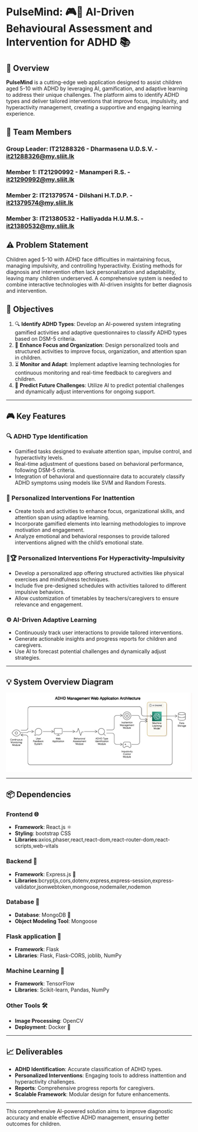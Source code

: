 # PulseMind: 🎮🧠 AI-Driven Behavioural Assessment and Intervention for ADHD 📚

## 🔗 Overview

**PulseMind** is a cutting-edge web application designed to assist children aged 5-10 with ADHD by leveraging AI, gamification, and adaptive learning to address their unique challenges. The platform aims to identify ADHD types and deliver tailored interventions that improve focus, impulsivity, and hyperactivity management, creating a supportive and engaging learning experience.

## 👥 Team  Members

### Group Leader: IT21288326 - Dharmasena U.D.S.V. - it21288326@my.sliit.lk

### Member 1: IT21290992 - Manamperi R.S. - it21290992@my.sliit.lk

### Member 2: IT21379574 - Dilshani H.T.D.P. - it21379574@my.sliit.lk

### Member 3: IT21380532 - Halliyadda H.U.M.S. - it21380532@my.sliit.lk

## ⚠️ Problem Statement

Children aged 5-10 with ADHD face difficulties in maintaining focus, managing impulsivity, and controlling hyperactivity. Existing methods for diagnosis and intervention often lack personalization and adaptability, leaving many children underserved. A comprehensive system is needed to combine interactive technologies with AI-driven insights for better diagnosis and intervention.

## 🎯 Objectives

1. 🔍 **Identify ADHD Types**: Develop an AI-powered system integrating gamified activities and adaptive questionnaires to classify ADHD types based on DSM-5 criteria.
2. 🔄 **Enhance Focus and Organization**: Design personalized tools and structured activities to improve focus, organization, and attention span in children.
3. ⏳ **Monitor and Adapt**: Implement adaptive learning technologies for continuous monitoring and real-time feedback to caregivers and children.
4. 🔮 **Predict Future Challenges**: Utilize AI to predict potential challenges and dynamically adjust interventions for ongoing support.

---

## 🎮 Key Features

### 🔍 ADHD Type Identification
-  Gamified tasks designed to evaluate attention span, impulse control, and hyperactivity levels.
-  Real-time adjustment of questions based on behavioral performance, following DSM-5 criteria.
-  Integration of behavioral and questionnaire data to accurately classify ADHD symptoms using models like SVM and Random Forests.


### 🧰 Personalized Interventions For Inattention 
- Create tools and activities to enhance focus, organizational skills, and attention span using adaptive learning.
- Incorporate gamified elements into learning methodologies to improve motivation and engagement.
- Analyze emotional and behavioral responses to provide tailored interventions aligned with the child’s emotional state.

### 🏃🏆 Personalized Interventions For Hyperactivity-Impulsivity 
- Develop a personalized app offering structured activities like physical exercises and mindfulness techniques.
- Include five pre-designed schedules with activities tailored to different impulsive behaviors.
- Allow customization of timetables by teachers/caregivers to ensure relevance and engagement.

### ⚙️ AI-Driven Adaptive Learning
- Continuously track user interactions to provide tailored interventions.
- Generate actionable insights and progress reports for children and caregivers.
- Use AI to forecast potential challenges and dynamically adjust strategies.

---

## 💡 System Overview Diagram
![System Diagram](frontend/public/PulseMind_SystemDiagram.png)

---

## 📦 Dependencies

### **Frontend** 🌐
- **Framework**: React.js ⚛️
- **Styling**: bootstrap CSS
- **Libraries**:axios,phaser,react,react-dom,react-router-dom,react-scripts,web-vitals

### **Backend** 🔧
- **Framework**: Express.js 🚀
- **Libraries**:bcryptjs,cors,dotenv,express,express-session,express-validator,jsonwebtoken,mongoose,nodemailer,nodemon

### **Database** 🔐
- **Database**: MongoDB 🌱
- **Object Modeling Tool**: Mongoose

### **Flask application** 🐍
- **Framework**: Flask
- **Libraries**: Flask, Flask-CORS, joblib, NumPy

### **Machine Learning** 🧬
- **Framework**: TensorFlow
- **Libraries**: Scikit-learn, Pandas, NumPy

### **Other Tools** 🛠️
- **Image Processing**: OpenCV
- **Deployment**: Docker 🐳

---

## 📈 Deliverables
- **ADHD Identification**: Accurate classification of ADHD types.
- **Personalized Interventions**: Engaging tools to address inattention and hyperactivity challenges.
- **Reports**: Comprehensive progress reports for caregivers.
- **Scalable Framework**: Modular design for future enhancements.

---

This comprehensive AI-powered solution aims to improve diagnostic accuracy and enable effective ADHD management, ensuring better outcomes for children.

